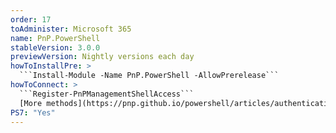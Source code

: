 ```yaml
---
order: 17
toAdminister: Microsoft 365
name: PnP.PowerShell
stableVersion: 3.0.0
previewVersion: Nightly versions each day
howToInstallPre: >
  ```Install-Module -Name PnP.PowerShell -AllowPrerelease```
howToConnect: >
  ```Register-PnPManagementShellAccess```
  [More methods](https://pnp.github.io/powershell/articles/authentication.html)
PS7: "Yes"
---
```

